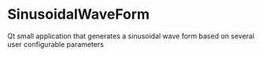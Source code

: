 # SinusoidalWaveForm
Qt small application that generates a sinusoidal wave form based on several user configurable parameters
